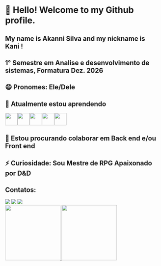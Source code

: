 # 👋 Hello! Welcome to my Github profile.
## My name is Akanni Silva and my nickname is Kani !
## 1° Semestre em Analise e desenvolvimento de sistemas, Formatura Dez. 2026
## 😄 Pronomes: Ele/Dele
## 🌱 Atualmente estou aprendendo 
 <img src="https://cdn.jsdelivr.net/gh/devicons/devicon@latest/icons/javascript/javascript-original.svg" width="40" height="40"/><img src="https://cdn.jsdelivr.net/gh/devicons/devicon@latest/icons/cypressio/cypressio-original-wordmark.svg" width="40" height="40" /><img src="https://cdn.jsdelivr.net/gh/devicons/devicon@latest/icons/python/python-original.svg" width="40" height="40" /><img src="https://cdn.jsdelivr.net/gh/devicons/devicon@latest/icons/sqlite/sqlite-original.svg" width="40" height="40" /><img src="https://cdn.jsdelivr.net/gh/devicons/devicon@latest/icons/mysql/mysql-original-wordmark.svg" width="40" height="40" />                    
## 👯 Estou procurando colaborar em Back end e/ou Front end
## ⚡ Curiosidade: Sou Mestre de RPG Apaixonado por D&D

## Contatos:

<div>
<a href="https://instagram.com/0batayie" target="_blank"><img loading="lazy" src="https://img.shields.io/badge/-Instagram-%23E4405F?style=for-the-badge&logo=instagram&logoColor=white" target="_blank"></a>
<a href = "mailto:contato@akanni029@gmail.com"><img loading="lazy" src="https://img.shields.io/badge/Gmail-D14836?style=for-the-badge&logo=gmail&logoColor=white" target="_blank"></a>
<a href="https://www.linkedin.com/in/akanni-obatayie-machado-silva-8a30a6195/" target="_blank"><img loading="lazy" src="https://img.shields.io/badge/-LinkedIn-%230077B5?style=for-the-badge&logo=linkedin&logoColor=white" target="_blank"></a>   
</div>

 
<div>
<a href="https://github.com/seu-usuário-aqui">
<img loading="lazy" height="180em" src="https://github-readme-stats.vercel.app/api/top-langs/?username=Akanni-codes&layout=compact&langs_count=7&theme=dracula"/>
<img loading="lazy" height="180em" src="https://github-readme-stats.vercel.app/api?username=Akanni-codes&show_icons=true&theme=dracula&include_all_commits=true&count_private=true"/>
</div>

